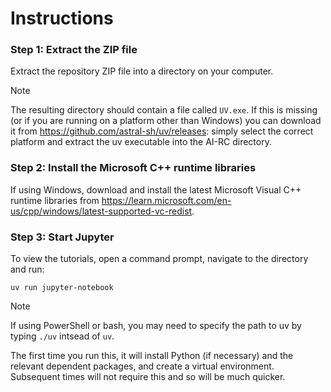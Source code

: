 
# Instructions


### Step 1: Extract the ZIP file

Extract the repository ZIP file into a directory on your computer.

> [!NOTE]  
> The resulting directory should contain a file called `UV.exe`. If this is missing (or if you are running on a platform other than Windows) you can download it from https://github.com/astral-sh/uv/releases: simply select the correct platform and extract the uv executable into the AI-RC directory.

### Step 2: Install the Microsoft C++ runtime libraries

If using Windows, download and install the latest Microsoft Visual C++ runtime libraries from https://learn.microsoft.com/en-us/cpp/windows/latest-supported-vc-redist.

### Step 3: Start Jupyter

To view the tutorials, open a command prompt, navigate to the directory and run:

```
uv run jupyter-notebook
```

> [!NOTE]  
> If using PowerShell or bash, you may need to specify the path to uv by typing `./uv` intsead of `uv`.

The first time you run this, it will install Python (if necessary) and the relevant dependent packages, and create a virtual environment. Subsequent times will not require this and so will be much quicker.
